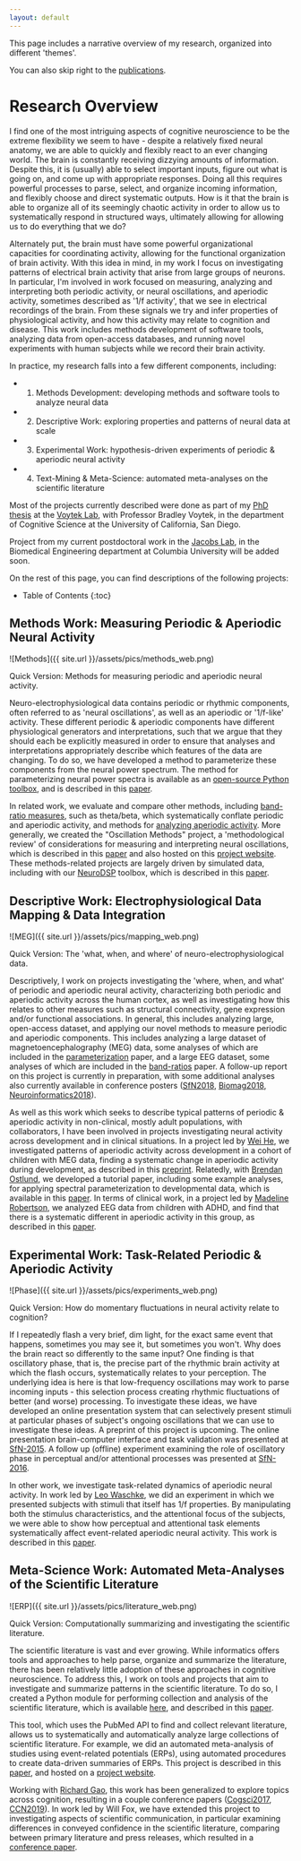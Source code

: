 ```yaml
---
layout: default
---
```


This page includes a narrative overview of my research, organized into different 'themes'.

You can also skip right to the
[publications](publications.html).

# Research Overview

I find one of the most intriguing aspects of cognitive neuroscience to be the extreme flexibility
we seem to have - despite a relatively fixed neural anatomy, we are able to quickly and flexibly
react to an ever changing world. The brain is constantly receiving dizzying amounts of information.
Despite this, it is (usually) able to select important inputs, figure out what is going on,
and come up with appropriate responses. Doing all this requires powerful processes to parse,
select, and organize incoming information, and flexibly choose and direct systematic outputs.
How is it that the brain is able to organize all of its seemingly chaotic activity in order to allow us to
systematically respond in structured ways, ultimately allowing for allowing us to do everything that we do?

Alternately put, the brain must have some powerful organizational capacities for coordinating activity,
allowing for the functional organization of brain activity. With this idea in mind, in my work I focus
on investigating patterns of electrical brain activity that arise from large groups of neurons.
In particular, I'm involved in work focused on measuring, analyzing and interpreting both periodic activity,
or neural oscillations, and aperiodic activity, sometimes described as '1/f activity', that we see in electrical
recordings of the brain. From these signals we try and infer properties of physiological activity,
and how this activity may relate to cognition and disease. This work includes methods development of
software tools, analyzing data from open-access databases, and running novel experiments with human
subjects while we record their brain activity.

In practice, my research falls into a few different components, including:
- 1) Methods Development: developing methods and software tools to analyze neural data
- 2) Descriptive Work: exploring properties and patterns of neural data at scale
- 3) Experimental Work: hypothesis-driven experiments of periodic & aperiodic neural activity
- 4) Text-Mining & Meta-Science: automated meta-analyses on the scientific literature

Most of the projects currently described were done as part of my
[PhD thesis](https://escholarship.org/uc/item/8v92g8h6) at the
[Voytek Lab](http://voyteklab.com),
with Professor Bradley Voytek, in the department of Cognitive Science at the
University of California, San Diego.

Project from my current postdoctoral work in the
[Jacobs Lab](http://orion.bme.columbia.edu/jacobs/),
in the Biomedical Engineering department at Columbia University
will be added soon.

On the rest of this page, you can find descriptions of the following projects:
* Table of Contents
{:toc}

## Methods Work: Measuring Periodic & Aperiodic Neural Activity

![Methods]({{ site.url }}/assets/pics/methods_web.png)

Quick Version: Methods for measuring periodic and aperiodic neural activity.

Neuro-electrophysiological data contains periodic or rhythmic components, often referred to as 'neural oscillations',
as well as an aperiodic or '1/f-like' activity. These different periodic & aperiodic components have different
physiological generators and interpretations, such that we argue that they should each be explicitly measured in order
to ensure that analyses and interpretations appropriately describe which features of the data are changing.
To do so, we have developed a method to parameterize these components from the neural power spectrum.
The method for parameterizing neural power spectra is available as an
[open-source Python toolbox](https://github.com/fooof-tools/fooof), and is described in this
[paper](https://doi.org/10.1038/s41593-020-00744-x).

In related work, we evaluate and compare other methods, including
[band-ratio measures](https://doi.org/10.1523/ENEURO.0192-20.2020),
such as theta/beta, which systematically conflate periodic and aperiodic activity, and methods for
[analyzing aperiodic activity](https://ccneuro.org/2019/proceedings/0000783.pdf).
More generally, we created the "Oscillation Methods" project, a 'methodological review' of
considerations for measuring and interpreting neural oscillations, which is described in this
[paper](https://doi.org/10.1111/ejn.15361) and also hosted on this
[project website](https://oscillationmethods.github.io/).
These methods-related projects are largely driven by simulated data, including with our
[NeuroDSP](https://github.com/neurodsp-tools/neurodsp) toolbox, which is described in this
[paper](https://joss.theoj.org/papers/10.21105/joss.01272).

## Descriptive Work: Electrophysiological Data Mapping & Data Integration

![MEG]({{ site.url }}/assets/pics/mapping_web.png)

Quick Version: The 'what, when, and where' of neuro-electrophysiological data.

Descriptively, I work on projects investigating the 'where, when, and what' of periodic and aperiodic
neural activity, characterizing both periodic and aperiodic activity across the human cortex, as well
as investigating how this relates to other measures such as structural connectivity,
gene expression and/or functional associations.
In general, this includes analyzing large, open-access dataset, and applying our novel methods
to measure periodic and aperiodic components. This includes analyzing a large dataset of magnetoencephalography
(MEG) data, some analyses of which are included in the
[parameterization](https://doi.org/10.1038/s41593-020-00744-x) paper,
and a large EEG dataset, some analyses of which are included in the
[band-ratios](https://doi.org/10.1523/ENEURO.0192-20.2020) paper.
A follow-up report on this project is currently in preparation, with some additional analyses also
currently available in conference posters
([SfN2018](https://www.dropbox.com/s/alwwb6ahb1wjank/MdandaEtal-SfN2018.pdf?dl=0),
[Biomag2018](https://www.dropbox.com/s/k5koyibwuaclx5k/DonoghueEtal-Biomag2018.pdf?dl=0),
[Neuroinformatics2018](https://www.dropbox.com/s/al0bggj4mgqffat/DonoghueEtal-Neuroinformatics2018.pdf?dl=0)).

As well as this work which seeks to describe typical patterns of periodic & aperiodic activity
in non-clinical, mostly adult populations, with collaborators, I have been involved in projects
investigating neural activity across development and in clinical situations. In a project led by
[Wei He](https://researchers.mq.edu.au/en/persons/wei-he),
we investigated patterns of aperiodic activity across development in a cohort of children with MEG data,
finding a systematic change in aperiodic activity during development, as described in this
[preprint](https://doi.org/10.1101/839258).
Relatedly, with
[Brendan Ostlund](https://www.brendanostlund.com/),
we developed a tutorial paper, including some example analyses, for applying spectral parameterization to
developmental data, which is available in this
[paper](https://doi.org/10.1016/j.dcn.2022.101073).
In terms of clinical work, in a project led by
[Madeline Robertson](https://orcid.org/0000-0002-2761-0162),
we analyzed EEG data from children with ADHD, and find that there is a systematic different in
aperiodic activity in this group, as described in this
[paper](https://doi.org/10.1152/jn.00388.2019).

## Experimental Work: Task-Related Periodic & Aperiodic Activity

![Phase]({{ site.url }}/assets/pics/experiments_web.png)

Quick Version: How do momentary fluctuations in neural activity relate to cognition?

If I repeatedly flash a very brief, dim light, for the exact same event that happens, sometimes you may see it,
but sometimes you won't. Why does the brain react so differently to the same input? One finding is
that oscillatory phase, that is, the precise part of the rhythmic brain activity at which the flash occurs,
systematically relates to your perception. The underlying idea is here is that low-frequency oscillations
may work to parse incoming inputs - this selection process creating rhythmic fluctuations of better
(and worse) processing. To investigate these ideas, we have developed an online presentation system that can selectively
present stimuli at particular phases of subject's ongoing oscillations that we can use to investigate these ideas.
A preprint of this project is upcoming. The online presentation brain-computer interface and task validation was presented at
[SfN-2015](https://www.dropbox.com/s/1o5whrrrukd5oy3/GougeletDonoghueEtal_RealTimePhasePresentation_SfN2015.pdf?dl=0).
A follow up (offline) experiment examining the role of oscillatory phase in perceptual and/or attentional processes was presented at
[SfN-2016](https://www.dropbox.com/s/gvcsj2l2dzw3ler/TDonoghue_PhaseAttention_SfN2016.pdf?dl=0).

In other work, we investigate task-related dynamics of aperiodic neural activity. In work led by
[Leo Waschke](https://twitter.com/leowaschke),
we did an experiment in which we presented subjects with stimuli that itself has 1/f properties.
By manipulating both the stimulus characteristics, and the attentional focus of the subjects,
we were able to show how perceptual and attentional task elements systematically affect event-related
aperiodic neural activity. This work is described in this
[paper](https://doi.org/10.7554/eLife.70068).

## Meta-Science Work: Automated Meta-Analyses of the Scientific Literature

![ERP]({{ site.url }}/assets/pics/literature_web.png)

Quick Version: Computationally summarizing and investigating the scientific literature.

The scientific literature is vast and ever growing. While informatics offers tools and approaches to help parse, organize
and summarize the literature, there has been relatively little adoption of these approaches in cognitive neuroscience.
To address this, I work on tools and projects that aim to investigate and summarize patterns in the scientific literature.
To do so, I created a Python module for performing collection and analysis of the scientific literature, which is available
[here](https://github.com/lisc-tools/lisc), and described in this
[paper](https://joss.theoj.org/papers/10.21105/joss.01674).

This tool, which uses the PubMed API to find and collect relevant literature, allows us to systematically and automatically
analyze large collections of scientific literature. For example, we did an automated meta-analysis of studies
using event-related potentials (ERPs), using automated procedures to create data-driven summaries of ERPs.
This project is described in this
[paper](https://doi.org/10.1038/s41598-022-05939-9), and hosted on a
[project website](http://erpscanr.github.io/).

Working with
[Richard Gao](http://www.rdgao.com/),
this work has been generalized to explore topics across cognition,
resulting in a couple conference papers
([Cogsci2017](https://mindmodeling.org/cogsci2017/papers/0395/paper0395.pdf),
[CCN2019](https://ccneuro.org/2019/proceedings/0001130.pdf)).
In work led by Will Fox, we have extended this project to investigating aspects of scientific communication,
in particular examining differences in conveyed confidence in the scientific literature,
comparing between primary literature and press releases, which resulted in a
[conference paper](http://mindmodeling.org/cogsci2018/papers/0323/index.html).
